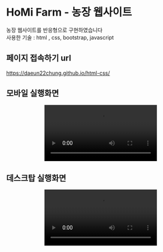 # HoMi Farm - 농장 웹사이트
농장 웹사이트를 반응형으로 구현하였습니다<br/>
사용한 기술 : html , css, bootstrap, javascript


## 페이지 접속하기 url
https://daeun22chung.github.io/html-css/


## 모바일 실행화면
<p align="center">
  <video src="https://github.com/Daeun22Chung/html-css/assets/164187336/47209a6f-788e-4c1b-80e2-1f75fc8e4bb0">
</p>


## 데스크탑 실행화면
<p align="center">
  <video src="https://github.com/Daeun22Chung/html-css/assets/164187336/cf2ad5e4-83f1-4c93-8db3-bb77b70d0ab1">
</p>





